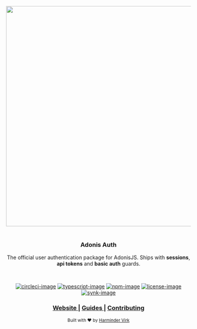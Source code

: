 <div align="center">
  <img src="https://res.cloudinary.com/adonisjs/image/upload/q_100/v1558612869/adonis-readme_zscycu.jpg" width="600px">
</div>

<br />

<div align="center">
  <h3>Adonis Auth</h3>
  <p>The official user authentication package for AdonisJS. Ships with <strong>sessions</strong>, <strong>api tokens</strong> and <strong>basic auth</strong> guards. </p>
</div>

<br />

<div align="center">

[![circleci-image]][circleci-url] [![typescript-image]][typescript-url] [![npm-image]][npm-url] [![license-image]][license-url] [![synk-image]][synk-url]

</div>

<div align="center">
  <h3>
    <a href="https://preview.adonisjs.com">
      Website
    </a>
    <span> | </span>
    <a href="https://preview.adonisjs.com/guides/auth/introduction">
      Guides
    </a>
    <span> | </span>
    <a href="CONTRIBUTING.md">
      Contributing
    </a>
  </h3>
</div>

<div align="center">
  <sub>Built with ❤︎ by <a href="https://twitter.com/AmanVirk1">Harminder Virk</a>
</div>

[circleci-image]: https://img.shields.io/circleci/build/github/adonisjs/auth/master.svg?style=for-the-badge&logo=circleci
[circleci-url]: https://circleci.com/gh/adonisjs/auth "circleci"

[typescript-image]: https://img.shields.io/badge/Typescript-294E80.svg?style=for-the-badge&logo=typescript
[typescript-url]:  "typescript"

[npm-image]: https://img.shields.io/npm/v/@adonisjs/auth/alpha.svg?style=for-the-badge&logo=npm
[npm-url]: https://www.npmjs.com/package/@adonisjs/auth/v/alpha "npm"

[license-image]: https://img.shields.io/npm/l/@adonisjs/auth?color=blueviolet&style=for-the-badge
[license-url]: LICENSE.md "license"

[synk-image]: https://img.shields.io/snyk/vulnerabilities/github/adonisjs/auth?label=Synk%20Vulnerabilities&style=for-the-badge
[synk-url]: https://snyk.io/test/github/adonisjs/auth?targetFile=package.json "synk"
